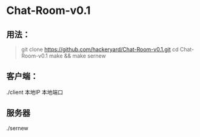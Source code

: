 # Chat-Room-v0.1
## 用法：
>git clone https://github.com/hackeryard/Chat-Room-v0.1.git
>cd Chat-Room-v0.1
>make && make sernew

## 客户端：
./client 本地IP 本地端口

## 服务器
./sernew
